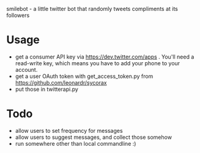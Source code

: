 smilebot - a little twitter bot that randomly tweets compliments at its followers

# Usage

* get a consumer API key via https://dev.twitter.com/apps . You'll need a read-write key, which means you have to add your phone to your account.
* get a user OAuth token with get_access_token.py from https://github.com/leonardr/sycorax
* put those in twitterapi.py

# Todo

* allow users to set frequency for messages
* allow users to suggest messages, and collect those somehow
* run somewhere other than local commandline :)
